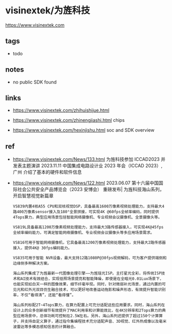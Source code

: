 # visinextek/为旌科技

https://www.visinextek.com

## tags

- todo

## notes

- no public SDK found

## links

- https://www.visinextek.com/zhihuishijue.html
- https://www.visinextek.com/zhinengjiashi.html
  chips

- https://www.visinextek.com/hexinjishu.html
  soc and SDK overview

## ref

- https://www.visinextek.com/News/133.html
  为旌科技参加 ICCAD2023 并发表主题演讲
  2023.11.11
  中国集成电路设计业 2023 年会（ICCAD 2023）, 广州
  介绍了基本的硬件和软件信息

- https://www.visinextek.com/News/122.html
  2023.06.07
  第十六届中国国际社会公共安全产品博览会（2023 安博会）
  重磅发布| 为旌科技海山系列，开启智慧视觉新篇章

  ```
  VS839内置4核A55 CPU和双核视觉DSP，具备最高1600万像素视频处理能力，支持最大4路400万像素sensor接入及180°全景拼接，可实现4K @60fps全帧率编码，同时提供4Tops算力，典型应用场景包括智能网络摄像机、专业视频会议摄像机、全景摄像头等。

  VS819L具备最高1200万像素视频处理能力，支持最大3路传感器接入，可实现4K@45fps全帧率编码能力，可满足智能网络摄像机、专业视频会议摄像头等多应用场景需求。

  VS816可用于智能网络摄像机，它具备最高1200万像素视频处理能力，支持最大2路传感器接入，提供4K@ 30fps编码能力。

  VS835可用于智能 NVR设备，最大支持12路1080P@30fps视频解码，可为客户提供端侧和边缘侧多种解决方案。
  ```

  ```
  海山系列集成了为旌最新一代图像处理引擎——为旌瑶光ISP。主打星光全彩，将传统ISP技术和AI技术有效结合，实现低照场景提亮和智能降噪，即使是在全暗光0.01Lux场景下，也能实现如白天一样的图像效果，细节纤毫毕现。同时，针对微弱补光场景，通过内置的可见光和红外光双目仿生融合技术，可以更好地改善运动拖影和噪声形态，有效提升智能识别率，不仅“看得清”，还能“看得懂”。

  海山系列标配2T~4Tops算力，在算力配置上可充分适配这些应用要求。同时，海山系列在设计上的众多创新细节有效提升了MAC利用率和计算能效比，在4K分辨率和2Tops算力的典型应用场景中，总体功耗可控制在2.5W左右。另外，海山系列还提供了超过150个计算算子，并支持自定义算子，通过指令集编程技术充分适配声音、3D视觉、红外热成像以及毫米波雷达等多模态感知信息的计算融合。
  ```
